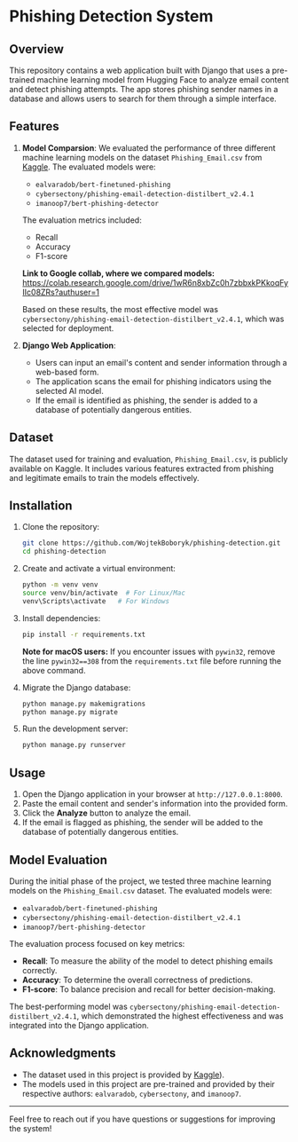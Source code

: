 # Phishing Detection System

## Overview
This repository contains a web application built with Django that uses a pre-trained machine learning model from Hugging Face to analyze email content and detect phishing attempts. The app stores phishing sender names in a database and allows users to search for them through a simple interface.

## Features
1. **Model Comparsion**: We evaluated the performance of three different machine learning models on the dataset `Phishing_Email.csv` from [Kaggle](https://www.kaggle.com/datasets/subhajournal/phishingemails/data). The evaluated models were:
   - `ealvaradob/bert-finetuned-phishing`
   - `cybersectony/phishing-email-detection-distilbert_v2.4.1`
   - `imanoop7/bert-phishing-detector`

   The evaluation metrics included:
   - Recall
   - Accuracy
   - F1-score
     
   **Link to Google collab, where we compared models:** https://colab.research.google.com/drive/1wR6n8xbZc0h7zbbxkPKkoqFyIIc08ZRs?authuser=1 

   Based on these results, the most effective model was `cybersectony/phishing-email-detection-distilbert_v2.4.1`, which was selected for deployment.

2. **Django Web Application**:
   - Users can input an email's content and sender information through a web-based form.
   - The application scans the email for phishing indicators using the selected AI model.
   - If the email is identified as phishing, the sender is added to a database of potentially dangerous entities.

## Dataset
The dataset used for training and evaluation, `Phishing_Email.csv`, is publicly available on Kaggle. It includes various features extracted from phishing and legitimate emails to train the models effectively.

## Installation
1. Clone the repository:
   ```bash
   git clone https://github.com/WojtekBoboryk/phishing-detection.git
   cd phishing-detection
   ```

2. Create and activate a virtual environment:
   ```bash
   python -m venv venv
   source venv/bin/activate  # For Linux/Mac
   venv\Scripts\activate   # For Windows
   ```

3. Install dependencies:
   ```bash
   pip install -r requirements.txt
   ```
    **Note for macOS users:** If you encounter issues with `pywin32`, remove the line `pywin32==308` from the `requirements.txt` file before running the above command.
   
4. Migrate the Django database:
   ```bash
   python manage.py makemigrations
   python manage.py migrate
   ```

5. Run the development server:
   ```bash
   python manage.py runserver
   ```

## Usage
1. Open the Django application in your browser at `http://127.0.0.1:8000`.
2. Paste the email content and sender's information into the provided form.
3. Click the **Analyze** button to analyze the email.
4. If the email is flagged as phishing, the sender will be added to the database of potentially dangerous entities.

## Model Evaluation
During the initial phase of the project, we tested three machine learning models on the `Phishing_Email.csv` dataset. The evaluated models were:
- `ealvaradob/bert-finetuned-phishing`
- `cybersectony/phishing-email-detection-distilbert_v2.4.1`
- `imanoop7/bert-phishing-detector`

The evaluation process focused on key metrics:
- **Recall**: To measure the ability of the model to detect phishing emails correctly.
- **Accuracy**: To determine the overall correctness of predictions.
- **F1-score**: To balance precision and recall for better decision-making.

The best-performing model was `cybersectony/phishing-email-detection-distilbert_v2.4.1`, which demonstrated the highest effectiveness and was integrated into the Django application.

## Acknowledgments
- The dataset used in this project is provided by [Kaggle](https://www.kaggle.com/datasets/subhajournal/phishingemails/data)).
- The models used in this project are pre-trained and provided by their respective authors: `ealvaradob`, `cybersectony`, and `imanoop7`.


---
Feel free to reach out if you have questions or suggestions for improving the system!

